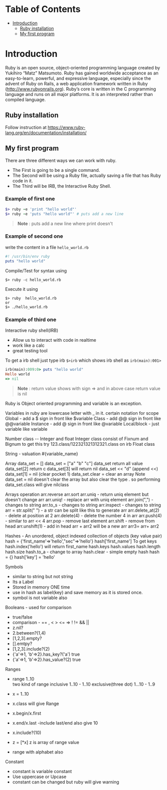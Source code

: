 # Table of Contents
- [Introduction](#Introduction)
  - [Ruby installation](#Ruby-installation)
  - [My first program](#My-first-program)

# Introduction
Ruby is an open source, object-oriented programming language created by Yukihiro “Matz” Matsumoto. Ruby has gained worldwide acceptance as an easy-to-learn, powerful, and expressive language, especially since the advent of Ruby on Rails, a web application framework written in Ruby (http://www.rubyonrails.org). Ruby’s core is written in the C programming language and runs on all major platforms. It is an interpreted rather than compiled language.

## Ruby installation
Follow instruction at https://www.ruby-lang.org/en/documentation/installation/

## My first program
There are three different ways we can work with ruby.
- The First is going to be a single command.
- The Second will be using a Ruby file, actually saving a file that has Ruby code in it. 
- The Third will be IRB, the Interactive Ruby Shell.

### Example of first one
```ruby
$> ruby -e 'print "hello world"'
$> ruby -e 'puts "hello world"' # puts add a new line
```
> **Note** : puts add a new line where print doesn't

### Example of second one
write the content in a file `hello_world.rb` 
```ruby
#! /usr/bin/env ruby
puts "hello world"
```
Compile/Test for syntax  using
``` 
$> ruby -c hello_world.rb 
```
Execute it using
```
$> ruby  hello_world.rb
or
$> ./hello_world.rb
```
### Example of third one
Interactive ruby shell(IRB) 
- Allow us to interact with code in realtime
- work like a calc
- great testing tool

To get a irb shell just type irb `$>irb` which shows irb shell as `irb(main):001>`

```ruby
irb(main):009:0> puts "hello world"
Hello world
=> nil
```
> **Note** : return value shows with sign => and in above case return value is nil



Ruby is Object oriented programming and variable is an exception.

Variables in ruby are lowercase letter with _  in it.
certain notation for scope
Global - add a $ sign in front like $variable
Class - add @@ sign in front like @@variable
Instance - add @ sign in front like @variable
Local/block - just variable like variable


Number class -- Integer and float
        Integer class consist of Fixnum and Bignum
            to get this try 123.class/122321321312321.class on irb
        Float class

String - valuation #{variable_name}


Array
data_set = []
data_set = ["a" "b" "c"]
data_set return all value
data_set[2] return c
data_set[3] will return nil
data_set << "d"  (append <<)
data_set[1] = nil (clear pocket 1)
data_set.clear = clear an array
Note data_set = nil doesn't clear the array but also clear the type . so performing data_set.class will give nilclass

Arrays operation
arr.reverse
arr.sort
arr.uniq - return uniq element but doesn't change arr
arr.uniq! - replace arr with uniq element
arr.join(",") - changes to string
arr.to_s - changes to string
arr.inspect - changes to string
arr = str.split(" ") - a str can be split like this to generate arr
arr.delete_at(2) - delete at position at 2
arr.delete(4) - delete the number 4 in arr
arr.push(4) - similar to arr << 4
arr.pop - remove last element
arr.shift - remove from head
arr.unshift(1) - add in head
arr + arr2 will be a new arr
arr3= arr+ arr2

Hashes - An unordered, object indexed collection of objects (key value pair)
hash = {'first_name'=>'hello',"sec"=>'hello'}
hash['first_name']
To get keys
hash.index('hello') will return first_name
hash.keys
hash.values
hash.length
hash.size
hash.to_a - change to array
hash.clear - simple empty hash
hash = {}
hash['key'] = 'hello'

Symbols
 - similar to string but not string
 - Its a Label
 - Stored in memory ONE time
 - use in hash as label(key) and save memory as it is stored once.
 - symbol is not variable also

 Booleans - used for comparison
 - true/false
 - comparison - == , < > <= => ! != && ||
 - z.nil?
 - 2.between?(1,4)
 - [1,2,3].empty?
 - [].emtpy?
 - [1,2,3].include?(2)
 - {'a'=>1, 'b'=>2}.has_key?('a')  true
 - {'a'=>1, 'b'=>2}.has_value?(2)  true

Ranges
 - range 1..10  
    two kind of range
        inclusive 1..10 - 1..10
        exclusive(three dot) 1...10 - 1..9

- x = 1..10
- x.class will give Range
- x.begin/x.first
- x.end/x.last -include last/end also give 10
- x.include?(10)
- z = [*x]  z is array of range value
- range with alphabet also

Constant
  - constant is variable constant
  - Use uppercase or Upcase
  - constant can be changed but ruby will give warning
